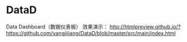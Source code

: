 # DataD
Data Dashboard（数据仪表板）
效果演示： http://htmlpreview.github.io/?https://github.com/yangjijiang/DataD/blob/master/src/main/index.html